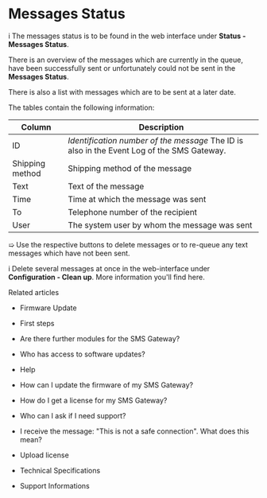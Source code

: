 # Messages Status

i The messages status is to be found in the web interface under **Status -
Messages Status**.

There is an overview of the messages which are currently in the queue, have
been successfully sent or unfortunately could not be sent in the **Messages
Status**.

There is also a list with messages which are to be sent at a later date.

The tables contain the following information:

Column | Description  
---|---  
ID  |  _Identification number of the message_ The ID is also in the Event Log of the SMS Gateway.  
Shipping method  | Shipping method of the message   
Text  | Text of the message   
Time  | Time at which the message was sent   
To | Telephone number of the recipient   
User | The system user by whom the message was sent   
  
➯ Use the respective buttons to delete messages or to re-queue any text
messages which have not been sent.

i Delete several messages at once in the web-interface under **Configuration -
Clean up**. More information you'll find here.

Related articles

  * Firmware Update

  * First steps 

  * Are there further modules for the SMS Gateway?
  * Who has access to software updates?

  * Help

  * How can I update the firmware of my SMS Gateway?

  * How do I get a license for my SMS Gateway?

  * Who can I ask if I need support?

  * I receive the message: "This is not a safe connection". What does this mean?

  * Upload license

  * Technical Specifications
  * Support Informations

